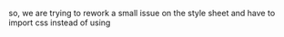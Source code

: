 so, we are trying to rework a small issue on the style sheet and have to import css instead of using <href>

